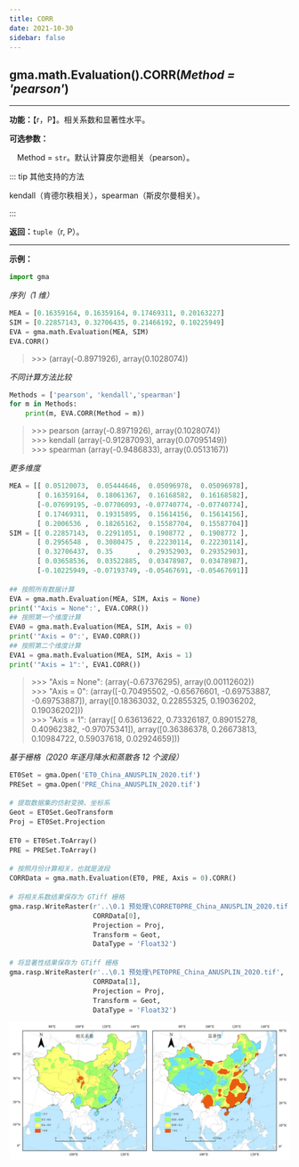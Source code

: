 ```yaml
---
title: CORR
date: 2021-10-30
sidebar: false
---
```


## gma.math.Evaluation().**CORR**(*Method = 'pearson'*)
---

**功能：**【r，P】。相关系数和显著性水平。

**可选参数：** 

&emsp;Method = `str`。默认计算皮尔逊相关（pearson）。
        
::: tip 其他支持的方法

kendall（肯德尔秩相关），spearman（斯皮尔曼相关）。

:::

**返回：**`tuple`（r, P）。

---

**示例：**

```python
import gma
```

*序列（1 维）*

```python
MEA = [0.16359164, 0.16359164, 0.17469311, 0.20163227]
SIM = [0.22857143, 0.32706435, 0.21466192, 0.10225949]
EVA = gma.math.Evaluation(MEA, SIM)
EVA.CORR()
```
> \>>> (array(-0.8971926), array(0.1028074))

*不同计算方法比较*

```python
Methods = ['pearson', 'kendall','spearman']
for m in Methods:
    print(m, EVA.CORR(Method = m))
```
> \>>> pearson (array(-0.8971926), array(0.1028074))<br>
> \>>> kendall (array(-0.91287093), array(0.07095149))<br>
> \>>> spearman (array(-0.9486833), array(0.0513167))

*更多维度*
```python
MEA = [[ 0.05120073,  0.05444646,  0.05096978,  0.05096978],
       [ 0.16359164,  0.18061367,  0.16168582,  0.16168582],
       [-0.07699195, -0.07706093, -0.07740774, -0.07740774],
       [ 0.17469311,  0.19315895,  0.15614156,  0.15614156],
       [ 0.2006536 ,  0.18265162,  0.15587704,  0.15587704]]
SIM = [[ 0.22857143,  0.22911051,  0.1908772 ,  0.1908772 ],
       [ 0.2956548 ,  0.3080475 ,  0.22230114,  0.22230114],
       [ 0.32706437,  0.35      ,  0.29352903,  0.29352903],
       [ 0.03658536,  0.03522885,  0.03478987,  0.03478987],
       [-0.10225949, -0.07193749, -0.05467691, -0.05467691]]

## 按照所有数据计算
EVA = gma.math.Evaluation(MEA, SIM, Axis = None)
print('"Axis = None":', EVA.CORR())
## 按照第一个维度计算
EVA0 = gma.math.Evaluation(MEA, SIM, Axis = 0)
print('"Axis = 0":', EVA0.CORR())
## 按照第二个维度计算
EVA1 = gma.math.Evaluation(MEA, SIM, Axis = 1)
print('"Axis = 1":', EVA1.CORR())
```
> \>>> "Axis = None": (array(-0.67376295), array(0.00112602))<br>
> \>>> "Axis = 0": (array([-0.70495502, -0.65676601, -0.69753887, -0.69753887]), array([0.18363032, 0.22855325, 0.19036202, 0.19036202]))<br>
> \>>> "Axis = 1": (array([ 0.63613622,  0.73326187,  0.89015278,  0.40962382, -0.97075341]), array([0.36386378, 0.26673813, 0.10984722, 0.59037618, 0.02924659]))

*基于栅格（2020 年逐月降水和蒸散各 12 个波段）*

```python
ET0Set = gma.Open('ET0_China_ANUSPLIN_2020.tif')
PRESet = gma.Open('PRE_China_ANUSPLIN_2020.tif')

# 提取数据集的仿射变换、坐标系
Geot = ET0Set.GeoTransform
Proj = ET0Set.Projection

ET0 = ET0Set.ToArray()
PRE = PRESet.ToArray()

# 按照月份计算相关，也就是波段
CORRData = gma.math.Evaluation(ET0, PRE, Axis = 0).CORR()

# 将相关系数结果保存为 GTiff 栅格
gma.rasp.WriteRaster(r'..\0.1 预处理\CORRET0PRE_China_ANUSPLIN_2020.tif', 
                     CORRData[0], 
                     Projection = Proj, 
                     Transform = Geot,
                     DataType = 'Float32')

# 将显著性结果保存为 GTiff 栅格
gma.rasp.WriteRaster(r'..\0.1 预处理\PET0PRE_China_ANUSPLIN_2020.tif', 
                     CORRData[1], 
                     Projection = Proj, 
                     Transform = Geot,
                     DataType = 'Float32')
```
![](/math/CORR.webp)
